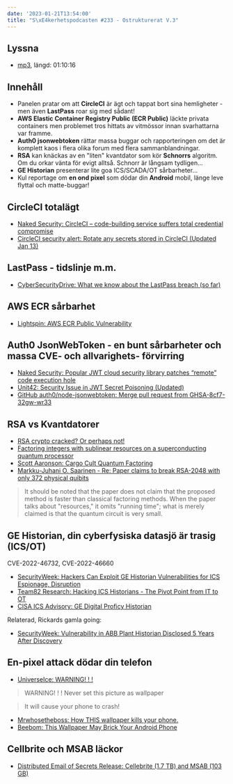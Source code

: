 ```yaml
---
date: '2023-01-21T13:54:00'
title: "S\xE4kerhetspodcasten #233 - Ostrukturerat V.3"
---
```

## Lyssna
* [mp3](https://traffic.libsyn.com/secure/sakerhetspodcasten/2023-01-18_Sakpodcasten_ostrukt.mp3?dest-id=117848), längd: 01:10:16


## Innehåll

* Panelen pratar om att **CircleCI** är ägt och tappat bort sina
  hemligheter - men även **LastPass** roar sig med sådant!
* **AWS Elastic Container Registry Public (ECR Public)** läckte privata
  containers men problemet tros hittats av vitmössor innan svarhattarna
  var framme.
* **Auth0 jsonwebtoken** rättar massa buggar och rapporteringen om det är
  komplett kaos i flera olika forum med flera sammanblandningar.
* **RSA** kan knäckas av en "liten" kvantdator som kör **Schnorrs** algoritm.
  Om du orkar vänta för evigt alltså. Schnorr är långsam tydligen...
* **GE Historian** presenterar lite goa ICS/SCADA/OT sårbarheter...
* Kul reportage om **en ond pixel** som dödar din **Android** mobil, länge leve
  flyttal och matte-buggar!

## CircleCI totalägt

* [Naked Security: CircleCI – code-building service suffers total credential compromise](https://nakedsecurity.sophos.com/2023/01/09/circleci-code-building-service-suffers-total-credential-compromise/)
* [CircleCI security alert: Rotate any secrets stored in CircleCI (Updated Jan 13)](https://circleci.com/blog/january-4-2023-security-alert/)

## LastPass - tidslinje m.m.

* [CyberSecurityDrive: What we know about the LastPass breach (so far)](https://www.cybersecuritydive.com/news/lastpass-breach-timeline/639725/)

## AWS ECR sårbarhet

* [Lightspin: AWS ECR Public Vulnerability](https://blog.lightspin.io/aws-ecr-public-vulnerability)

## Auth0 JsonWebToken - en bunt sårbarheter och massa CVE- och allvarighets- förvirring

* [Naked Security: Popular JWT cloud security library patches “remote” code execution hole](https://nakedsecurity.sophos.com/2023/01/10/popular-jwt-cloud-security-library-patches-remote-code-execution-hole/)
* [Unit42: Security Issue in JWT Secret Poisoning (Updated)](https://unit42.paloaltonetworks.com/jsonwebtoken-vulnerability-cve-2022-23529/)
* [GitHub auth0/node-jsonwebtoken: Merge pull request from GHSA-8cf7-32gw-wr33](https://github.com/auth0/node-jsonwebtoken/commit/e1fa9dcc12054a8681db4e6373da1b30cf7016e3)

## RSA vs Kvantdatorer

* [RSA crypto cracked? Or perhaps not!](https://nakedsecurity.sophos.com/2023/01/06/rsa-crypto-cracked-or-perhaps-not/)
* [Factoring integers with sublinear resources on a superconducting quantum processor](https://arxiv.org/pdf/2212.12372.pdf)
* [Scott Aaronson: Cargo Cult Quantum Factoring](https://scottaaronson.blog/?p=6957)
* [Markku-Juhani O. Saarinen - Re: Paper claims to break RSA-2048 with only 372 physical quibits](https://groups.google.com/a/list.nist.gov/g/pqc-forum/c/AkfdRQS4yoY/m/3plDftUEAgAJ)

> It should be noted that the paper does not claim that the proposed method is
> faster than classical factoring methods. When the paper talks about
> "resources," it omits "running time"; what is merely claimed is that the
> quantum circuit is very small.

## GE Historian, din cyberfysiska datasjö är trasig (ICS/OT)

CVE-2022-46732, CVE-2022-46660

* [SecurityWeek: Hackers Can Exploit GE Historian Vulnerabilities for ICS Espionage, Disruption](https://www.securityweek.com/hackers-can-exploit-ge-historian-vulnerabilities-ics-espionage-disruption/)
* [Team82 Research: Hacking ICS Historians - The Pivot Point from IT to OT](https://claroty.com/team82/research/hacking-ics-historians-the-pivot-point-from-it-to-ot)
* [CISA ICS Advisory: GE Digital Proficy Historian](https://www.cisa.gov/news-events/ics-advisories/icsa-23-017-01)

Relaterad, Rickards gamla going:
* [SecurityWeek: Vulnerability in ABB Plant Historian Disclosed 5 Years After Discovery](https://www.securityweek.com/vulnerability-abb-plant-historian-disclosed-5-years-after-discovery/)

## En-pixel attack dödar din telefon

* [UniverseIce: WARNING! ! !](https://twitter.com/UniverseIce/status/1266943909499826176)

> WARNING! ! ! Never set this picture as wallpaper

> It will cause your phone to crash!

* [Mrwhosetheboss: How THIS wallpaper kills your phone.](https://www.youtube.com/watch?v=iXKvwPjCGnY)
* [Beebom: This Wallpaper May Brick Your Android Phone](https://beebom.com/this-wallpaper-may-brick-your-android-phone/)


## Cellbrite och MSAB läckor
* [Distributed Email of Secrets Release: Cellebrite (1.7 TB) and MSAB (103 GB)](https://ddosecrets.substack.com/p/cellebrite-msab-phone-forensics-leak)


